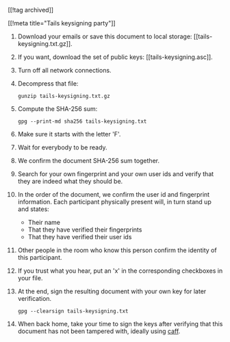 [[!tag archived]]

[[!meta title="Tails keysigning party"]]

1. Download your emails or save this document to local storage: [[tails-keysigning.txt.gz]].

1. If you want, download the set of public keys: [[tails-keysigning.asc]].

1. Turn off all network connections.

1. Decompress that file:

       gunzip tails-keysigning.txt.gz

1. Compute the SHA-256 sum:

       gpg --print-md sha256 tails-keysigning.txt

1. Make sure it starts with the letter 'F'.

1. Wait for everybody to be ready.

1. We confirm the document SHA-256 sum together.

1. Search for your own fingerprint and your own user ids and
   verify that they are indeed what they should be.

1. In the order of the document, we confirm the user id and fingerprint
   information. Each participant physically present will, in turn stand up and
   states:

   - Their name
   - That they have verified their fingerprints
   - That they have verified their user ids

1. Other people in the room who know this person confirm the identity of this
   participant.

1. If you trust what you hear, put an 'x' in the corresponding checkboxes in
   your file.

1. At the end, sign the resulting document with your own key for
   later verification.

       gpg --clearsign tails-keysigning.txt

1. When back home, take your time to sign the keys after verifying that this
   document has not been tampered with, ideally using
   [caff](https://wiki.debian.org/caff).
